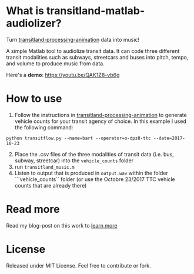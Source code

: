 # What is transitland-matlab-audiolizer?
Turn [transitland-processing-animation](https://github.com/transitland/transitland-processing-animation) data into music!


A simple Matlab tool to audiolize transit data. It can code three different transit modalities such as subways, streetcars and buses into pitch, tempo, and volume to produce music from data. 

Here's a __demo__: https://youtu.be/QAK1Z8-vb6g

# How to use

1. Follow the instructions in [transitland-processing-animation](https://github.com/transitland/transitland-processing-animation) to generate vehicle counts for your transit agency of choice. In this example I used the following command:
```
python transitflow.py --name=bart --operator=o-dpz8-ttc --date=2017-10-23
```
2. Place the .csv files of the three modalities of transit data (i.e. bus, subway, streetcar) into the ```vehicle_counts``` folder
3. run ```transitland_music.m```
4. Listen to output that is produced in ```output.wav``` within the folder ```vehicle_counts`` folder (or use the Octobre 23/2017 TTC vehicle counts that are already there)

# Read more
Read my blog-post on this work to [learn more](https://rami-codes.github.io/2017/11/07/transitland-audiolizer/)

# License
Released under MIT License. Feel free to contribute or fork.

